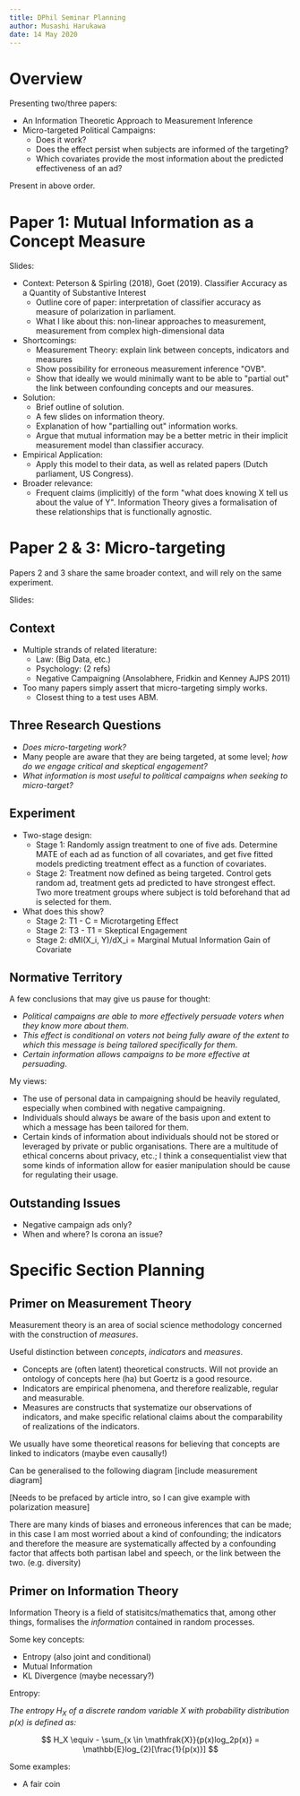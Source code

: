 ```yaml
---
title: DPhil Seminar Planning
author: Musashi Harukawa
date: 14 May 2020
---
```


# Overview

Presenting two/three papers:

- An Information Theoretic Approach to Measurement Inference
- Micro-targeted Political Campaigns:
    - Does it work?
    - Does the effect persist when subjects are informed of the targeting?
    - Which covariates provide the most information about the predicted effectiveness of an ad?

Present in above order.

# Paper 1: Mutual Information as a Concept Measure

Slides:

- Context: Peterson & Spirling (2018), Goet (2019). Classifier Accuracy as a Quantity of Substantive Interest
    - Outline core of paper: interpretation of classifier accuracy as measure of polarization in parliament.
    - What I like about this: non-linear approaches to measurement, measurement from complex high-dimensional data
- Shortcomings:
    - Measurement Theory: explain link between concepts, indicators and measures
    - Show possibility for erroneous measurement inference "OVB".
    - Show that ideally we would minimally want to be able to "partial out" the link between confounding concepts and our measures.
- Solution:
    - Brief outline of solution.
    - A few slides on information theory.
    - Explanation of how "partialling out" information works.
    - Argue that mutual information may be a better metric in their implicit measurement model than classifier accuracy.
- Empirical Application:
    - Apply this model to their data, as well as related papers (Dutch parliament, US Congress).
- Broader relevance:
    - Frequent claims (implicitly) of the form "what does knowing X tell us about the value of Y". Information Theory gives a formalisation of these relationships that is functionally agnostic.

# Paper 2 & 3: Micro-targeting

Papers 2 and 3 share the same broader context, and will rely on the same experiment.

Slides:

## Context

- Multiple strands of related literature:
    - Law: (Big Data, etc.)
    - Psychology: (2 refs)
    - Negative Campaigning (Ansolabhere, Fridkin and Kenney AJPS 2011)
- Too many papers simply assert that micro-targeting simply works.
    - Closest thing to a test uses ABM.

## Three Research Questions

- _Does micro-targeting work?_
- Many people are aware that they are being targeted, at some level; _how do we engage critical and skeptical engagement?_
- _What information is most useful to political campaigns when seeking to micro-target?_

## Experiment

- Two-stage design:
    - Stage 1: Randomly assign treatment to one of five ads. Determine MATE of each ad as function of all covariates, and get five fitted models predicting treatment effect as a function of covariates.
    - Stage 2: Treatment now defined as being targeted. Control gets random ad, treatment gets ad predicted to have strongest effect. Two more treatment groups where subject is told beforehand that ad is selected for them.
- What does this show?
    - Stage 2: T1 - C = Microtargeting Effect
    - Stage 2: T3 - T1 = Skeptical Engagement
    - Stage 2: dMI(X_i, Y)/dX_i = Marginal Mutual Information Gain of Covariate

## Normative Territory

A few conclusions that may give us pause for thought:

- _Political campaigns are able to more effectively persuade voters when they know more about them_.
- _This effect is conditional on voters not being fully aware of the extent to which this message is being tailored specifically for them_.
- _Certain information allows campaigns to be more effective at persuading_.

My views:

- The use of personal data in campaigning should be heavily regulated, especially when combined with negative campaigning.
- Individuals should always be aware of the basis upon and extent to which a message has been tailored for them.
- Certain kinds of information about individuals should not be stored or leveraged by private or public organisations. There are a multitude of ethical concerns about privacy, etc.; I think a consequentialist view that some kinds of information allow for easier manipulation should be cause for regulating their usage.

## Outstanding Issues

- Negative campaign ads only?
- When and where? Is corona an issue?


# Specific Section Planning

## Primer on Measurement Theory

Measurement theory is an area of social science methodology concerned with the construction of _measures_.

Useful distinction between _concepts_, _indicators_ and _measures_.

- Concepts are (often latent) theoretical constructs. Will not provide an ontology of concepts here (ha) but Goertz is a good resource.
- Indicators are empirical phenomena, and therefore realizable, regular and measurable.
- Measures are constructs that systematize our observations of indicators, and make specific relational claims about the comparability of realizations of the indicators.

We usually have some theoretical reasons for believing that concepts are linked to indicators (maybe even causally!)

Can be generalised to the following diagram [include measurement diagram]

[Needs to be prefaced by article intro, so I can give example with polarization measure]

There are many kinds of biases and erroneous inferences that can be made; in this case I am most worried about a kind of confounding; the indicators and therefore the measure are systematically affected by a confounding factor that affects both partisan label and speech, or the link between the two. (e.g. diversity)

## Primer on Information Theory

Information Theory is a field of statisitcs/mathematics that, among other things, formalises the _information_ contained in random processes.

Some key concepts:

- Entropy (also joint and conditional)
- Mutual Information
- KL Divergence (maybe necessary?)

Entropy:

_The entropy $H_X$ of a discrete random variable $X$ with probability distribution $p(x)$ is defined as:_

$$
H_X \equiv - \sum_{x \in \mathfrak{X}}{p(x)log_2p(x)} = \mathbb{E}log_{2}[\frac{1}{p(x)}]
$$

Some examples:

- A fair coin
